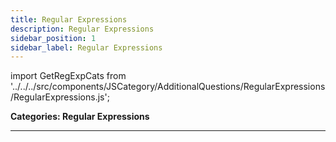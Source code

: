 ```yaml
---
title: Regular Expressions
description: Regular Expressions
sidebar_position: 1
sidebar_label: Regular Expressions
---
```


import GetRegExpCats from '../../../src/components/JSCategory/AdditionalQuestions/RegularExpressions/RegularExpressions.js';

**Categories: Regular Expressions**

<GetRegExpCats />

---
